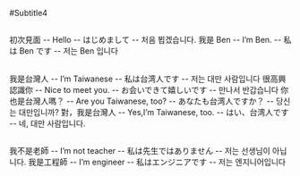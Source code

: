 #Subtitle4

##

初次見面 -- Hello -- はじめまして -- 처음 뵙겠습니다.
我是 Ben -- I’m Ben. -- 私は Ben です -- 저는 Ben 입니다

##

我是台灣人 -- I’m Taiwanese -- 私は台湾人です -- 저는 대만 사람입니다
很高興認識你 -- Nice to meet you. -- お会いできて嬉しいです -- 만나서 반갑습니다
你也是台灣人嗎？ -- Are you Taiwanese, too? -- あなたも台湾人ですか？ -- 당신는 대만입니까?
對，我是台灣人 -- Yes,I’m Taiwanese, too. -- はい、台湾人です -- 네, 대만 사람입니다.

##

我不是老師 -- I’m not teacher -- 私は先生ではありません -- 저는 선생님이 아닙니다.
我是工程師 -- I’m engineer -- 私はエンジニアです -- 저는 엔지니어입니다
